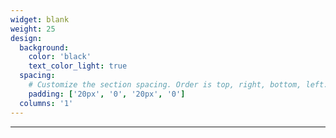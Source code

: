 ```yaml
---
widget: blank
weight: 25
design:
  background:
    color: 'black'
    text_color_light: true
  spacing:
    # Customize the section spacing. Order is top, right, bottom, left.
    padding: ['20px', '0', '20px', '0']
  columns: '1'
---
```


---
